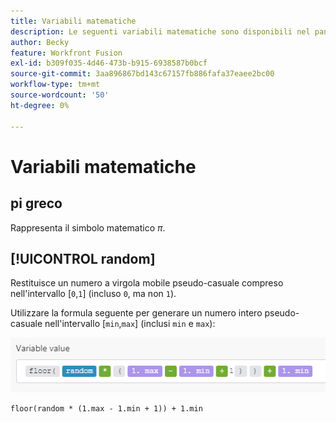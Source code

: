 ```yaml
---
title: Variabili matematiche
description: Le seguenti variabili matematiche sono disponibili nel pannello  [!DNL Adobe Workfront Fusion mapping] .
author: Becky
feature: Workfront Fusion
exl-id: b309f035-4d46-473b-b915-6938587b0bcf
source-git-commit: 3aa896867bd143c67157fb886fafa37eaee2bc00
workflow-type: tm+mt
source-wordcount: '50'
ht-degree: 0%

---
```


# Variabili matematiche

## pi greco

Rappresenta il simbolo matematico $\pi$.

## [!UICONTROL random]

Restituisce un numero a virgola mobile pseudo-casuale compreso nell&#39;intervallo [`0`,`1`] (incluso `0`, ma non `1`).

Utilizzare la formula seguente per generare un numero intero pseudo-casuale nell&#39;intervallo [`min`,`max`] (inclusi `min` e `max`):

![Casuale](assets/math-variable-random-350x61.png)

```
floor(random * (1.max - 1.min + 1)) + 1.min
```
